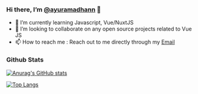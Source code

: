 <h3>Hi there, I’m <a href="https://ayuramadhann.github.io">@ayuramadhann</a> 👋 </h3>

- 🌱 I’m currently learning Javascript, Vue/NuxtJS
- 💞️ I’m looking to collaborate on any open source projects related to Vue JS
- 📫 How to reach me : Reach out to me directly through my <a href="mailto:ayut.ramadhan@gmail.com">Email</a>

<h3>Github Stats</h3>

[![Anurag's GitHub stats](https://github-readme-stats.vercel.app/api?username=ayuramadhann)](https://github.com/anuraghazra/github-readme-stats)


[![Top Langs](https://github-readme-stats.vercel.app/api/top-langs/?username=ayuramadhann)](https://github.com/anuraghazra/github-readme-stats)
<!---
ayuramadhann/ayuramadhann is a ✨ special ✨ repository because its `README.md` (this file) appears on your GitHub profile.
You can click the Preview link to take a look at your changes.
--->
